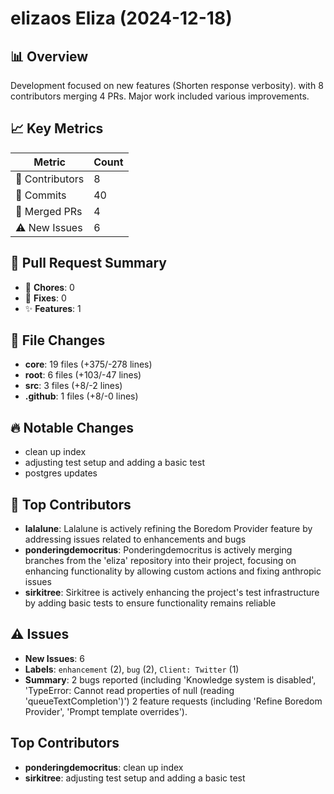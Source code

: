 # elizaos Eliza (2024-12-18)
    
## 📊 Overview
Development focused on new features (Shorten response verbosity). with 8 contributors merging 4 PRs. Major work included various improvements.

## 📈 Key Metrics
| Metric | Count |
|---------|--------|
| 👥 Contributors | 8 |
| 📝 Commits | 40 |
| 🔄 Merged PRs | 4 |
| ⚠️ New Issues | 6 |

## 🔄 Pull Request Summary
- 🧹 **Chores**: 0
- 🐛 **Fixes**: 0
- ✨ **Features**: 1

## 📁 File Changes
- **core**: 19 files (+375/-278 lines)
- **root**: 6 files (+103/-47 lines)
- **src**: 3 files (+8/-2 lines)
- **.github**: 1 files (+8/-0 lines)

## 🔥 Notable Changes
- clean up index
- adjusting test setup and adding a basic test
- postgres updates

## 👥 Top Contributors
- **lalalune**: Lalalune is actively refining the Boredom Provider feature by addressing issues related to enhancements and bugs
- **ponderingdemocritus**: Ponderingdemocritus is actively merging branches from the 'eliza' repository into their project, focusing on enhancing functionality by allowing custom actions and fixing anthropic issues
- **sirkitree**: Sirkitree is actively enhancing the project's test infrastructure by adding basic tests to ensure functionality remains reliable

## ⚠️ Issues
- **New Issues**: 6
- **Labels**: `enhancement` (2), `bug` (2), `Client: Twitter` (1)
- **Summary**: 2 bugs reported (including 'Knowledge system is disabled', 'TypeError: Cannot read properties of null (reading 'queueTextCompletion')') 2 feature requests (including 'Refine Boredom Provider', 'Prompt template overrides').

## Top Contributors
- **ponderingdemocritus**: clean up index
- **sirkitree**: adjusting test setup and adding a basic test